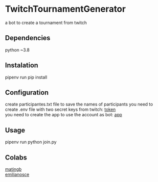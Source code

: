 # TwitchTournamentGenerator

a bot to create a tournament from twitch
  
## Dependencies
python ~3.8
  
## Instalation
pipenv run pip install
  
## Configuration
create participantes.txt file to save the names of participants
you need to create .env file with two secret keys from twitch:
[token](https://twitchapps.com/tmi/)  
you need to create the app to use the account as bot:
[app](https://dev.twitch.tv/console/apps/create)
  
## Usage
pipenv run python join.py  
  
## Colabs
[matingb](https://twitter.com/Matias_Garcia00)  
[emilianosce](https://twitter.com/emilianosce)  
  